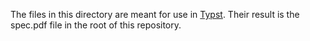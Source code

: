 The files in this directory are meant for use in [Typst](https://typst.app/). Their result is the spec.pdf file in the root of this repository.

